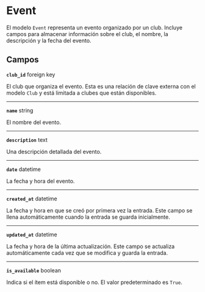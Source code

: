 # Event <Badge type="danger" text="model" />

El modelo `Event` representa un evento organizado por un club. Incluye campos para almacenar información sobre el club, el nombre, la descripción y la fecha del evento.

## Campos

**`club_id`** foreign key

El club que organiza el evento. Esta es una relación de clave externa con el modelo `Club` y está limitada a clubes que están disponibles.

---

**`name`** string

El nombre del evento.

---

**`description`** text

Una descripción detallada del evento.

---

**`date`** datetime

La fecha y hora del evento.

---

**`created_at`** datetime

La fecha y hora en que se creó por primera vez la entrada. Este campo se llena automáticamente cuando la entrada se guarda inicialmente.

---

**`updated_at`** datetime

La fecha y hora de la última actualización. Este campo se actualiza automáticamente cada vez que se modifica y guarda la entrada.

---

**`is_available`** boolean

Indica si el ítem está disponible o no. El valor predeterminado es `True`.
